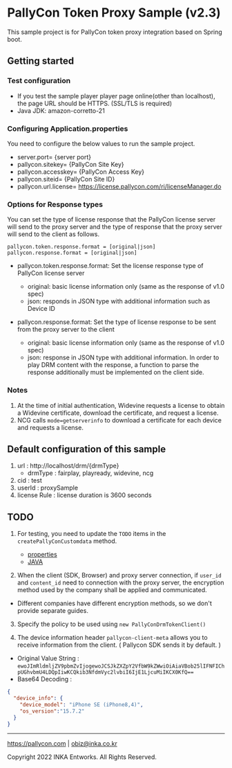 # PallyCon Token Proxy Sample (v2.3)

This sample project is for PallyCon token proxy integration based on Spring boot.

## Getting started

### Test configuration

- If you test the sample player player page online(other than localhost), the page URL should be HTTPS. (SSL/TLS is required)
- Java JDK: amazon-corretto-21

### Configuring Application.properties

You need to configure the below values to run the sample project.

- server.port= {server port}
- pallycon.sitekey= {PallyCon Site Key}
- pallycon.accesskey= {PallyCon Access Key}
- pallycon.siteid= {PallyCon Site ID}
- pallycon.url.license= https://license.pallycon.com/ri/licenseManager.do

### Options for Response types

You can set the type of license response that the PallyCon license server will send to the proxy server and the type of response that the proxy server will send to the client as follows.

```
pallycon.token.response.format = [original|json]
pallycon.response.format = [original|json]
```

- pallycon.token.response.format: Set the license response type of PallyCon license server
    - original: basic license information only (same as the response of v1.0 spec)
    - json: responds in JSON type with additional information such as Device ID

- pallycon.response.format: Set the type of license response to be sent from the proxy server to the client
    - original: basic license information only (same as the response of v1.0 spec)
    - json: response in JSON type with additional information. In order to play DRM content with the response, a function to parse the response additionally must be implemented on the client side.


### Notes
1. At the time of initial authentication, Widevine requests a license to obtain a Widevine certificate, download the certificate, and request a license.
2. NCG calls `mode=getserverinfo` to download a certificate for each device and requests a license.


## Default configuration of this sample

1. url : http://localhost/drm/{drmType}
    - drmType : fairplay, playready, widevine, ncg
2. cid : test
3. userId : proxySample
4. license Rule : license duration is 3600 seconds


## TODO

1. For testing, you need to update the `TODO` items in the `createPallyConCustomdata` method.
    - [properties](../src/main/resources/application.properties)
    - [JAVA](../src/main/java/com/pallycon/sample/service/SampleService.java)

2. When the client (SDK, Browser) and proxy server connection, if `user_id` and `content_id` need to connection with the proxy server, the encryption method used by the company shall be applied and communicated.
- Different companies have different encryption methods, so we don't provide separate guides.


3. Specify the policy to be used using `new PallyConDrmTokenClient()`

4. The device information header `pallycon-client-meta` allows you to receive information from the client. ( Pallycon SDK sends it by default. )
- Original Value String : `ewoJImRldmljZV9pbmZvIjogewoJCSJkZXZpY2VfbW9kZWwiOiAiaVBob25lIFNFIChpUGhvbmU4LDQpIiwKCQkib3NfdmVyc2lvbiI6IjE1LjcuMiIKCX0KfQ==`
- Base64 Decoding :
```JSON
{
  "device_info": {
    "device_model": "iPhone SE (iPhone8,4)",
    "os_version":"15.7.2"
  }
}
```


***

https://pallycon.com | obiz@inka.co.kr

Copyright 2022 INKA Entworks. All Rights Reserved.
